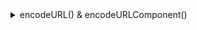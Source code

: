 <details>
  <summary>encodeURL() & encodeURLComponent()</summary>


###  인코딩(Encoding)과 디코딩(Decoding)을 하는 이유

- 특수 문자 및 공백 처리
URL(Uniform Resource Locator)은 주소 체계 내에서 특정 문자가 특별한 의미를 가진다. 예를 들어 ?, =, & 등은 쿼리 파라미터를 구분하는 문자로 쓰이며, 공백은 직접 표현할 수 없다. 이러한 문자들을 그대로 사용하면 URL 구조가 깨지거나 의도하지 않은 파라미터 구분이 생길 수 있다.
따라서 특수 문자나 공백, 혹은 일부 언어(예: 한글)은 % 기호와 숫자로 이루어진 형태(%20, %ED%95%9C%EA%B8%80)로 인코딩하여 URL에서 안전하게 전달한다.

- 안전하고 일관성 있는 데이터 전송
웹 표준에서는 URL에 들어갈 수 있는 문자를 제한한다. 다른 언어권에서 오는 다양한 문자나, 브라우저마다 조금씩 달라질 수 있는 해석 문제를 방지하고, 일관성 있는 방식으로 데이터가 전송되도록 하기 위해 인코딩 과정을 거친다.

- 원본 데이터를 복원하기 위해
이렇게 인코딩된 문자열을 다시 원본 형태로 확인하고 사용할 수 있어야 하므로, 반대로 디코딩 과정을 거쳐 사람이 읽을 수 있는 문자열, 또는 실제 비즈니스 로직에서 필요한 값으로 복원한다. 즉, 서버나 자바스크립트(클라이언트) 단에서 파라미터를 실제로 사용하기 전에, 인코딩된 데이터(%ED%95%9C%EA%B8%80)를 디코딩하여 한글처럼 제대로 된 문자열로 만든다.


### encodeURL()

### encodeURI

- 목적: 전체 URL을 인코딩할 때 사용된다.
- 동작: URL의 구조를 유지하면서, URL의 값에 포함된 특수 문자만 인코딩한다. 즉, URL의 구분자와 구조를 나타내는 문자는 인코딩하지 않는다.
- 구분자: 인코딩하지 않는 주요 문자는 /, :, ?, #, &, = 등이 있다.

### 예제:

```javascript
const url = "https://example.com/page?name=John Doe&age=25";
const encodedURL = encodeURI(url);
console.log(encodedURL);  // "https://example.com/page?name=John%20Doe&age=25"
```
- 여기서, 공백은 %20으로 인코딩되지만, ?, &, = 같은 구분자는 그대로 유지된다.

### encodeURIComponent
- 목적: URL의 특정 구성 요소를 인코딩할 때 사용된다. 주로 쿼리 파라미터, 경로의 일부 또는 값을 인코딩할 때 유용하다.
- 동작: URL의 모든 특수 문자를 인코딩한다. URL의 구분자도 인코딩하므로, 결과적으로 모든 문자가 안전한 형식으로 변환된다.
### 예제:

```javascript

const paramName = "John Doe";
const encodedParamName = encodeURIComponent(paramName);
console.log(encodedParamName);  // "John%20Doe"
```
- 이 경우, 공백은 %20으로 인코딩되며, &, =, ? 같은 문자가 포함되어도 인코딩된다.

### 예제 URL
```javascript
const baseURL = "https://example.com/page";
const queryParams = "name=John Doe&age=25";
const fullURL = `${baseURL}?${queryParams}`;
```
- 이 URL은 https://example.com/page?name=John Doe&age=25이다. 여기에서 쿼리 문자열 부분이 중요하다.

### encodeURI 사용 예제
목적: 전체 URL을 인코딩할 때 사용된다. URL의 구조를 유지하면서 값에 포함된 특수 문자만 인코딩한다.
- 여기서 encodeURI는 URL의 구분자(예: ?, &, =)를 그대로 유지하고, 공백만 %20으로 인코딩한다.
```javascript
const encodedURLWithEncodeURI = encodeURI(fullURL);
console.log(encodedURLWithEncodeURI);
// 출력: "https://example.com/page?name=John%20Doe&age=25"
```


### encodeURIComponent 사용 예제
목적: URL의 특정 구성 요소를 인코딩할 때 사용된다. 쿼리 파라미터나 URL의 부분 문자열을 인코딩할 때 유용하다.
- 여기서 encodeURIComponent는 쿼리 파라미터 문자열의 모든 특수 문자를 인코딩한다. 구분자(예: =, &)도 인코딩되어 %3D와 %26으로 변환된다.
```javascript
const encodedFullURLWithEncodeURIComponent = encodeURIComponent(fullURL);
console.log(encodedFullURLWithEncodeURIComponent);
// 출력: "https%3A%2F%2Fexample.com%2Fpage%3Fname%3DJohn%20Doe%26age%3D25"
```

- 참고: <a> 태그에 encodeURI의 값을 그대로 사용해도 영향이 없지만, 
- encodeURIComponent의 값의 그대로 사용하게 되면 유효하지 않는 링크가 된다.

</details>
